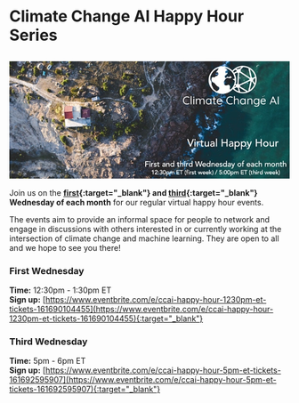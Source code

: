 # Climate Change AI Happy Hour Series

<h2 id='next-event'></h2>

<img src="/images/happy_hour_banner_cropped.jpg" alt="Banner for CCAI happy hour">

Join us on the **[first](https://www.eventbrite.com/e/ccai-happy-hour-1230pm-et-tickets-161690104455){:target="_blank"} and [third](https://www.eventbrite.com/e/ccai-happy-hour-5pm-et-tickets-161692595907){:target="_blank"} Wednesday of each month** for our regular virtual happy hour events. 

The events aim to provide an informal space for people to network and engage in discussions with others interested in or currently working at the intersection of climate change and machine learning. They are open to all and we hope to see you there!

### First Wednesday
**Time:** 12:30pm - 1:30pm ET <br>
**Sign up:** [https://www.eventbrite.com/e/ccai-happy-hour-1230pm-et-tickets-161690104455](https://www.eventbrite.com/e/ccai-happy-hour-1230pm-et-tickets-161690104455){:target="_blank"}

### Third Wednesday
**Time:** 5pm - 6pm ET <br>
**Sign up:** [https://www.eventbrite.com/e/ccai-happy-hour-5pm-et-tickets-161692595907](https://www.eventbrite.com/e/ccai-happy-hour-5pm-et-tickets-161692595907){:target="_blank"}

<script src="https://cdn.jsdelivr.net/npm/luxon@1.23.0/build/global/luxon.min.js"></script>
<script>
$(document).ready(function() {
  const DateTime = luxon.DateTime;

  const today = DateTime.local().startOf('day');

  const firstOfThisMonth = today.startOf('month');
  const firstOfNextMonth = firstOfThisMonth.plus({ months: 1 });

  const wednesdaysThisMonth = [];
  let t = firstOfThisMonth;
  while (t < firstOfNextMonth) {
    if (t.weekday == 3) {
        wednesdaysThisMonth.push(t);
    }
    t = t.plus({ days: 1 });
  }

  const wednesdaysNextMonth = [];
  while (true) {
    if (t.weekday == 3) {
        wednesdaysNextMonth.push(t);
        break;
    }
    t = t.plus({ days: 1 });
  }

  function easternTime(hour, minute, date) {
    return DateTime.fromObject({
        year: date.year,
        month: date.month,
        day: date.day,
        hour: hour,
        minute: minute
    }, {
        zone: 'America/New_York'
    });
  }

  const firstWedsThisMonth = easternTime(12, 30, wednesdaysThisMonth[0]);
  const thirdWedsThisMonth = easternTime(17,  0, wednesdaysThisMonth[2]);
  const firstWedsNextMonth = easternTime(12, 30, wednesdaysNextMonth[0]);
  const firstWedsLink = "https://www.eventbrite.com/e/ccai-happy-hour-1230pm-et-tickets-161690104455";
  const thirdWedsLink = "https://www.eventbrite.com/e/ccai-happy-hour-5pm-et-tickets-161692595907";

  let startTime;
  let eventLink;

  if (today <= firstWedsThisMonth) {
    startTime = firstWedsThisMonth;
    eventLink = firstWedsLink;
  } else if (today <= thirdWedsThisMonth) {
    startTime = thirdWedsThisMonth;
    eventLink = thirdWedsLink;
  } else {
    startTime = firstWedsNextMonth;
    eventLink = firstWedsLink;
  }

  const endTime = startTime.plus({ hours: 1 });

  const dateString = `Wed ${startTime.toFormat('d LLLL')}`;

  function formatTime(t) {
    return t.toFormat('h:mma').toLowerCase()
  }

  function formatRange(t1, t2, zone) {
    return `${formatTime(t1)} - ${formatTime(t2)} ${zone}`;
  }

  let timeString = formatRange(startTime, endTime, 'ET');

  const localTZ = today.zoneName;
  const localTZN = today.toFormat("ZZZZ");
  const eastern = startTime.toFormat("ZZZZ");

  if (localTZN != eastern && localTZN != 'EST' && localTZN != 'EDT') {
    timeString += " / ";
    timeString += formatRange(
        startTime.setZone(localTZ),
        endTime.setZone(localTZ),
        localTZN
    );
  }

  $('#next-event').html(`Next event: ${dateString} @ ${timeString} (signup <a href="${eventLink}" target="_blank">here</a>)`);
});
</script>
